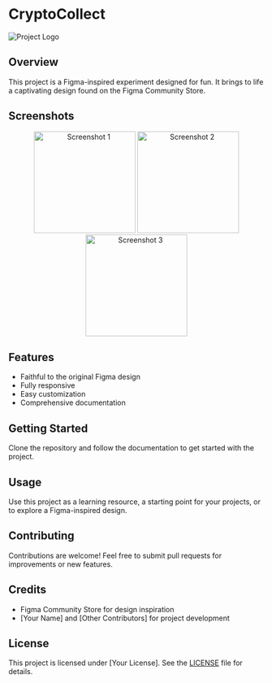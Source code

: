 # CryptoCollect

![Project Logo](insert-logo-url-here)

## Overview

This project is a Figma-inspired experiment designed for fun. It brings to life a captivating design found on the Figma Community Store.

## Screenshots

<div align="center">
    <img src="https://imgur.com/meEbUV8" alt="Screenshot 1" width="200"/>
    <img src="https://imgur.com/EOzxqRl" alt="Screenshot 2" width="200"/>
    <img src="https://imgur.com/gkuLF70" alt="Screenshot 3" width="200"/>
    <!-- Add more screenshots as needed -->
</div>

## Features

- Faithful to the original Figma design
- Fully responsive
- Easy customization
- Comprehensive documentation

## Getting Started

Clone the repository and follow the documentation to get started with the project.

## Usage

Use this project as a learning resource, a starting point for your projects, or to explore a Figma-inspired design.

## Contributing

Contributions are welcome! Feel free to submit pull requests for improvements or new features.

## Credits

- Figma Community Store for design inspiration
- [Your Name] and [Other Contributors] for project development

## License

This project is licensed under [Your License]. See the [LICENSE](LICENSE) file for details.
